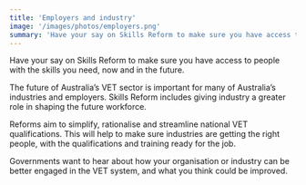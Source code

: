 ```yaml
---
title: 'Employers and industry'
image: '/images/photos/employers.png'
summary: 'Have your say on Skills Reform to make sure you have access to people with the skills you need, now and in the future.'
---
```

Have your say on Skills Reform to make sure you have access to people with the skills you need, now and in the future.

The future of Australia’s VET sector is important for many of Australia’s industries and employers. Skills Reform includes giving industry a greater role in shaping the future workforce. 

Reforms aim to simplify, rationalise and streamline national VET qualifications. This will help to make sure industries are getting the right people, with the qualifications and training ready for the job.

Governments want to hear about how your organisation or industry can be better engaged in the VET system, and what you think could be improved.
